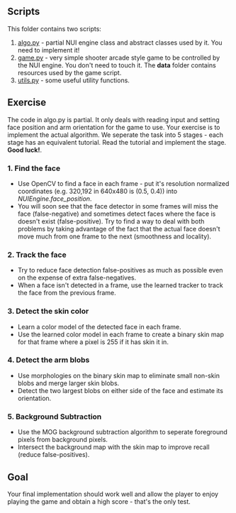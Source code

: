 ## Scripts
This folder contains two scripts:

1. [algo.py](algo.py) - partial NUI engine class and abstract classes used by it. You need to implement it!
2. [game.py](game.py) - very simple shooter arcade style game to be controlled by the NUI engine. You don't need to touch it. The **data** folder contains resources used by the game script.
3. [utils.py](utils.py) - some useful utility functions.

## Exercise
The code in algo.py is partial. It only deals with reading input and setting face position and arm orientation for the game to use. Your exercise is to implement the actual algorithm. We seperate the task into 5 stages - each stage has an equivalent tutorial. Read the tutorial and implement the stage. **Good luck!**.

### 1. Find the face
* Use OpenCV to find a face in each frame - put it's resolution normalized coordinates (e.g. 320,192 in 640x480 is (0.5, 0.4)) into *NUIEngine.face_position*. 
* You will soon see that the face detector in some frames will miss the face (false-negative) and sometimes detect faces where the face is doesn't exist (false-positive). Try to find a way to deal with both problems by taking advantage of the fact that the actual face doesn't move much from one frame to the next (smoothness and locality).

### 2. Track the face
* Try to reduce face detection false-positives as much as possible even on the expense of extra false-negatives.
* When a face isn't detected in a frame, use the learned tracker to track the face from the previous frame.

### 3. Detect the skin color
* Learn a color model of the detected face in each frame.
* Use the learned color model in each frame to create a binary skin map for that frame where a pixel is 255 if it has skin it in.
 
### 4. Detect the arm blobs
* Use morphologies on the binary skin map to eliminate small non-skin blobs and merge larger skin blobs.
* Detect the two largest blobs on either side of the face and estimate its orientation.

### 5. Background Subtraction
* Use the MOG background subtraction algorithm to seperate foreground pixels from background pixels.
* Intersect the background map with the skin map to improve recall (reduce false-positives).

## Goal
Your final implementation should work well and allow the player to enjoy playing the game and obtain a high score - that's the only test.
